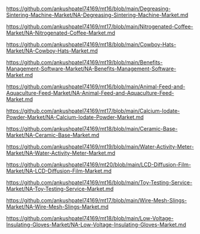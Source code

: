<p><a href="https://github.com/ankushpatel74169/mt16/blob/main/Degreasing-Sintering-Machine-Market/NA-Degreasing-Sintering-Machine-Market.md">https://github.com/ankushpatel74169/mt16/blob/main/Degreasing-Sintering-Machine-Market/NA-Degreasing-Sintering-Machine-Market.md</a></p><p><a href="https://github.com/ankushpatel74169/mt17/blob/main/Nitrogenated-Coffee-Market/NA-Nitrogenated-Coffee-Market.md">https://github.com/ankushpatel74169/mt17/blob/main/Nitrogenated-Coffee-Market/NA-Nitrogenated-Coffee-Market.md</a></p><p><a href="https://github.com/ankushpatel74169/mt18/blob/main/Cowboy-Hats-Market/NA-Cowboy-Hats-Market.md">https://github.com/ankushpatel74169/mt18/blob/main/Cowboy-Hats-Market/NA-Cowboy-Hats-Market.md</a></p><p><a href="https://github.com/ankushpatel74169/mt19/blob/main/Benefits-Management-Software-Market/NA-Benefits-Management-Software-Market.md">https://github.com/ankushpatel74169/mt19/blob/main/Benefits-Management-Software-Market/NA-Benefits-Management-Software-Market.md</a></p><p><a href="https://github.com/ankushpatel74169/mt16/blob/main/Animal-Feed-and-Aquaculture-Feed-Market/NA-Animal-Feed-and-Aquaculture-Feed-Market.md">https://github.com/ankushpatel74169/mt16/blob/main/Animal-Feed-and-Aquaculture-Feed-Market/NA-Animal-Feed-and-Aquaculture-Feed-Market.md</a></p><p><a href="https://github.com/ankushpatel74169/mt17/blob/main/Calcium-Iodate-Powder-Market/NA-Calcium-Iodate-Powder-Market.md">https://github.com/ankushpatel74169/mt17/blob/main/Calcium-Iodate-Powder-Market/NA-Calcium-Iodate-Powder-Market.md</a></p><p><a href="https://github.com/ankushpatel74169/mt18/blob/main/Ceramic-Base-Market/NA-Ceramic-Base-Market.md">https://github.com/ankushpatel74169/mt18/blob/main/Ceramic-Base-Market/NA-Ceramic-Base-Market.md</a></p><p><a href="https://github.com/ankushpatel74169/mt19/blob/main/Water-Activity-Meter-Market/NA-Water-Activity-Meter-Market.md">https://github.com/ankushpatel74169/mt19/blob/main/Water-Activity-Meter-Market/NA-Water-Activity-Meter-Market.md</a></p><p><a href="https://github.com/ankushpatel74169/mt20/blob/main/LCD-Diffusion-Film-Market/NA-LCD-Diffusion-Film-Market.md">https://github.com/ankushpatel74169/mt20/blob/main/LCD-Diffusion-Film-Market/NA-LCD-Diffusion-Film-Market.md</a></p><p><a href="https://github.com/ankushpatel74169/mt16/blob/main/Toy-Testing-Service-Market/NA-Toy-Testing-Service-Market.md">https://github.com/ankushpatel74169/mt16/blob/main/Toy-Testing-Service-Market/NA-Toy-Testing-Service-Market.md</a></p><p><a href="https://github.com/ankushpatel74169/mt17/blob/main/Wire-Mesh-Slings-Market/NA-Wire-Mesh-Slings-Market.md">https://github.com/ankushpatel74169/mt17/blob/main/Wire-Mesh-Slings-Market/NA-Wire-Mesh-Slings-Market.md</a></p><p><a href="https://github.com/ankushpatel74169/mt18/blob/main/Low-Voltage-Insulating-Gloves-Market/NA-Low-Voltage-Insulating-Gloves-Market.md">https://github.com/ankushpatel74169/mt18/blob/main/Low-Voltage-Insulating-Gloves-Market/NA-Low-Voltage-Insulating-Gloves-Market.md</a></p>
